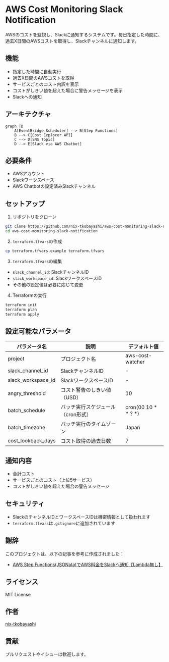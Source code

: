 # AWS Cost Monitoring Slack Notification

AWSのコストを監視し、Slackに通知するシステムです。毎日指定した時間に、過去X日間のAWSコストを取得し、Slackチャンネルに通知します。

## 機能

- 指定した時間に自動実行
- 過去X日間のAWSコストを取得
- サービスごとのコスト内訳を表示
- コストがしきい値を超えた場合に警告メッセージを表示
- Slackへの通知

## アーキテクチャ

```mermaid
graph TD
    A[EventBridge Scheduler] --> B[Step Functions]
    B --> C[Cost Explorer API]
    C --> D[SNS Topic]
    D --> E[Slack via AWS Chatbot]
```

## 必要条件

- AWSアカウント
- Slackワークスペース
- AWS Chatbotの設定済みSlackチャンネル

## セットアップ

1. リポジトリをクローン
```bash
git clone https://github.com/nix-tkobayashi/aws-cost-monitoring-slack-notification.git
cd aws-cost-monitoring-slack-notification
```

2. `terraform.tfvars`の作成
```bash
cp terraform.tfvars.example terraform.tfvars
```

3. `terraform.tfvars`の編集
- `slack_channel_id`: SlackチャンネルID
- `slack_workspace_id`: SlackワークスペースID
- その他の設定値は必要に応じて変更

4. Terraformの実行
```bash
terraform init
terraform plan
terraform apply
```

## 設定可能なパラメータ

| パラメータ名 | 説明 | デフォルト値 |
|------------|------|------------|
| project | プロジェクト名 | aws-cost-watcher |
| slack_channel_id | SlackチャンネルID | - |
| slack_workspace_id | SlackワークスペースID | - |
| angry_threshold | コスト警告のしきい値（USD） | 10 |
| batch_schedule | バッチ実行スケジュール（cron形式） | cron(00 10 * * ? *) |
| batch_timezone | バッチ実行のタイムゾーン | Japan |
| cost_lookback_days | コスト取得の過去日数 | 7 |

## 通知内容

- 合計コスト
- サービスごとのコスト（上位5サービス）
- コストがしきい値を超えた場合の警告メッセージ

## セキュリティ

- SlackのチャンネルIDとワークスペースIDは機密情報として扱われます
- `terraform.tfvars`は`.gitignore`に追加されています

## 謝辞

このプロジェクトは、以下の記事を参考に作成されました：
- [AWS Step Functions(JSONata)でAWS料金をSlackへ通知【Lambda無し】](https://dev.classmethod.jp/articles/aws-cost-watcher-with-sfn-jsonata/)

## ライセンス

MIT License

## 作者

[nix-tkobayashi](https://github.com/nix-tkobayashi)

## 貢献

プルリクエストやイシューは歓迎します。